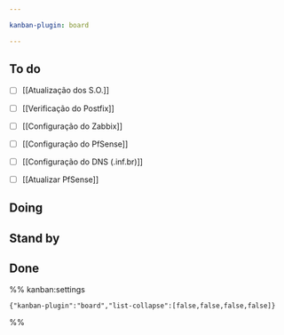 ```yaml
---

kanban-plugin: board

---
```


## To do

- [ ] [[Atualização dos S.O.]]
- [ ] [[Verificação do Postfix]]
- [ ] [[Configuração do Zabbix]]
- [ ] [[Configuração do PfSense]]
- [ ] [[Configuração do DNS (.inf.br)]]
- [ ] [[Atualizar PfSense]]


## Doing



## Stand by



## Done





%% kanban:settings
```
{"kanban-plugin":"board","list-collapse":[false,false,false,false]}
```
%%